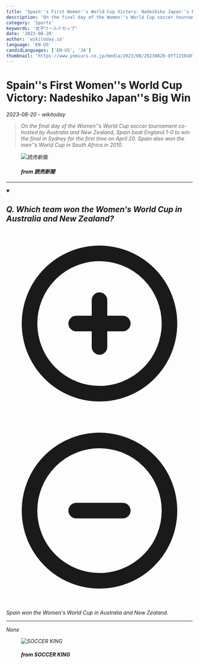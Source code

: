 ```yaml
---
title: 'Spain''s First Women''s World Cup Victory: Nadeshiko Japan''s Big Win'
description: 'On the final day of the Women''s World Cup soccer tournament co-hosted by Australia and New Zealand, Spain beat England 1-0 to win the final in Sydney for the first time on April 20. Spain also won the men''s World Cup in South Africa in 2010.'
category: 'Sports'
keywords: '女子ワールドカップ'
date: '2023-08-20'
author: 'wikitoday.io'
language: 'EN-US'
candidLanguages: ['EN-US', 'JA']
thumbnail: 'https://www.yomiuri.co.jp/media/2023/08/20230820-OYT1I50107-1.jpg?type=ogp'
---
```


# Spain''s First Women''s World Cup Victory: Nadeshiko Japan''s Big Win

<p class="datetime"><em>2023-08-20 - wikitoday<em></p>

<blockquote class="quote-container dark">
  <p class="quote-text dark">
    On the final day of the Women&#39;&#39;s World Cup soccer tournament co-hosted by Australia and New Zealand, Spain beat England 1-0 to win the final in Sydney for the first time on April 20. Spain also won the men&#39;&#39;s World Cup in South Africa in 2010.
  </p>
</blockquote>


<figure class=image-container>
    <img src="https://www.yomiuri.co.jp/media/2023/08/20230820-OYT1I50107-1.jpg?type=ogp" alt="読売新聞" />
    <figcaption>
        <h4> from 読売新聞</h4>
    </figcaption>
</figure>


<hr class="article-hr" />


<div class="faq">

<details class="group" open>
  <summary class="summary">
    <h2><b>Q. Which team won the Women&#39;s World Cup in Australia and New Zealand?</b></h2>
    <span class="icon-container">
      <svg xmlns="http://www.w3.org/2000/svg" class="icon icon-closed" fill="none" viewBox="0 0 24 24" stroke="currentColor" stroke-width="2">
          <path stroke-linecap="round" stroke-linejoin="round" d="M12 9v3m0 0v3m0-3h3m-3 0H9m12 0a9 9 0 11-18 0 9 9 0 0118 0z"/>
      </svg>
      <svg xmlns="http://www.w3.org/2000/svg" class="icon icon-open" fill="none" viewBox="0 0 24 24" stroke="currentColor" stroke-width="2">
        <path stroke-linecap="round" stroke-linejoin="round" d="M15 12H9m12 0a9 9 0 11-18 0 9 9 0 0118 0z"/>
      </svg>
    </span>    
  </summary>
  <p>Spain won the Women&#39;s World Cup in Australia and New Zealand.</p>
</details>

</div>


<hr class="article-hr" />

<div class="article-body">
None
</div>


<figure class=image-container>
    <img src="https://www.soccer-king.jp/wp-content/uploads/2023/08/sk230804_10.jpg" alt="SOCCER KING" />
    <figcaption>
        <h4> from SOCCER KING</h4>
    </figcaption>
</figure>


<div class="article-body">

</div>